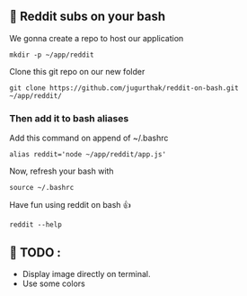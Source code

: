 ## 📖 Reddit subs on your bash

We gonna create a repo to host our application
```
mkdir -p ~/app/reddit
```
Clone this git repo on our new folder
```
git clone https://github.com/jugurthak/reddit-on-bash.git ~/app/reddit/
```
### Then add it to bash aliases
Add this command on append of ~/.bashrc
```
alias reddit='node ~/app/reddit/app.js'
```
Now, refresh your bash with 
```
source ~/.bashrc
```

Have fun using reddit on bash 👍
```
reddit --help
```

## 🚀 TODO : 
- Display image directly on terminal.
- Use some colors